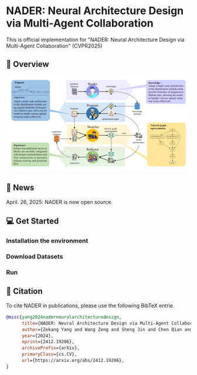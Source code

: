 # NADER: Neural Architecture Design via Multi-Agent Collaboration

This is official implementation for "NADER: Neural Architecture Design via Multi-Agent Collaboration" (CVPR2025)

## 📖 Overview

<p align="center">
  <img src='docs/nader.png' width=600>
</p>

## 🎉 News

April. 26, 2025: NADER is now open source.

## 💻️ Get Started

### Installation the environment

### Download Datasets

### Run



## 📝 Citation
To cite NADER in publications, please use the following BibTeX entrie.
```bibtex
@misc{yang2024naderneuralarchitecturedesign,
      title={NADER: Neural Architecture Design via Multi-Agent Collaboration}, 
      author={Zekang Yang and Wang Zeng and Sheng Jin and Chen Qian and Ping Luo and Wentao Liu},
      year={2024},
      eprint={2412.19206},
      archivePrefix={arXiv},
      primaryClass={cs.CV},
      url={https://arxiv.org/abs/2412.19206}, 
}
```
